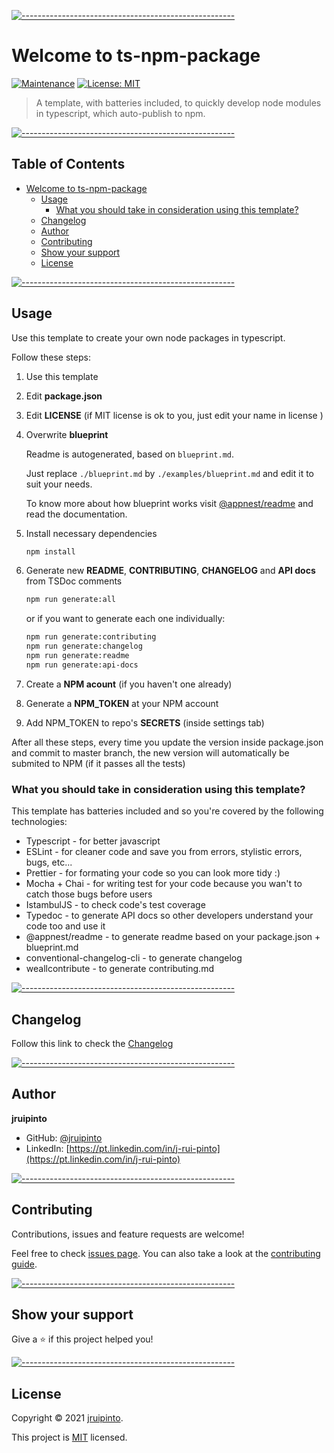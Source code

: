 <!-- ⚠️ This README has been generated from the file(s) "blueprint.md" ⚠️-->
[![-----------------------------------------------------](https://raw.githubusercontent.com/andreasbm/readme/master/assets/lines/aqua.png)](#welcome-to--pkgname-)

# Welcome to ts-npm-package

[![Maintenance](https://img.shields.io/badge/Maintained%3F-yes-green.svg)](https://github.com/jruipinto/ts-npm-package/graphs/commit-activity)
[![License: MIT](https://img.shields.io/github/license/jruipinto/ts-npm-package)](https://github.com/jruipinto/ts-npm-package/blob/master/LICENSE)

> A template, with batteries included, to quickly develop node modules in typescript, which auto-publish to npm.


[![-----------------------------------------------------](https://raw.githubusercontent.com/andreasbm/readme/master/assets/lines/aqua.png)](#table-of-contents)

## Table of Contents

* [Welcome to ts-npm-package](#welcome-to-ts-npm-package)
	* [Usage](#usage)
		* [What you should take in consideration using this template?](#what-you-should-take-in-consideration-using-this-template)
	* [Changelog](#changelog)
	* [Author](#author)
	* [Contributing](#contributing)
	* [Show your support](#show-your-support)
	* [License](#license)


[![-----------------------------------------------------](https://raw.githubusercontent.com/andreasbm/readme/master/assets/lines/aqua.png)](#usage)

## Usage

Use this template to create your own node packages in typescript.

Follow these steps:

1. Use this template
2. Edit **package.json**
3. Edit **LICENSE** (if MIT license is ok to you, just edit your name in license )
4. Overwrite **blueprint**
   
   Readme is autogenerated, based on `blueprint.md`.

   Just replace `./blueprint.md` by `./examples/blueprint.md` and edit it to suit your needs.

   To know more about how blueprint works visit [@appnest/readme](https://github.com/andreasbm/readme) and read the documentation.
5. Install necessary dependencies
   ```sh
   npm install
   ```
6. Generate new **README**, **CONTRIBUTING**, **CHANGELOG** and **API docs** from TSDoc comments
   ```sh
   npm run generate:all
   ```
   or if you want to generate each one individually:
   ```sh
   npm run generate:contributing
   npm run generate:changelog
   npm run generate:readme
   npm run generate:api-docs
   ```
7. Create a **NPM acount** (if you haven't one already)
8. Generate a **NPM_TOKEN** at your NPM account
9. Add NPM_TOKEN to repo's **SECRETS** (inside settings tab)


After all these steps, every time you update the version inside package.json and commit to master branch, the new version will automatically be submited to NPM (if it passes all the tests)

### What you should take in consideration using this template?
This template has batteries included and so you're covered by the following technologies:
- Typescript - for better javascript
- ESLint - for cleaner code and save you from errors, stylistic errors, bugs, etc...
- Prettier - for formating your code so you can look more tidy :)
- Mocha + Chai - for writing test for your code because you wan't to catch those bugs before users
- IstambulJS - to check code's test coverage
- Typedoc - to generate API docs so other developers understand your code too and use it
- @appnest/readme - to generate readme based on your package.json + blueprint.md
- conventional-changelog-cli - to generate changelog
- weallcontribute - to generate contributing.md


[![-----------------------------------------------------](https://raw.githubusercontent.com/andreasbm/readme/master/assets/lines/aqua.png)](#changelog)

## Changelog

Follow this link to check the [Changelog](CHANGELOG.md)


[![-----------------------------------------------------](https://raw.githubusercontent.com/andreasbm/readme/master/assets/lines/aqua.png)](#author)

## Author


**jruipinto**


- GitHub: [@jruipinto](https://github.com/jruipinto)
- LinkedIn: [https://pt.linkedin.com/in/j-rui-pinto](https://pt.linkedin.com/in/j-rui-pinto)


[![-----------------------------------------------------](https://raw.githubusercontent.com/andreasbm/readme/master/assets/lines/aqua.png)](#contributing)

## Contributing

Contributions, issues and feature requests are welcome!

Feel free to check [issues page](https://github.com/jruipinto/ts-npm-package/issues). You can also take a look at the [contributing guide](https://github.com/jruipinto/ts-npm-package/blob/master/CONTRIBUTING.md).


[![-----------------------------------------------------](https://raw.githubusercontent.com/andreasbm/readme/master/assets/lines/aqua.png)](#show-your-support)

## Show your support

Give a ⭐️ if this project helped you!



[![-----------------------------------------------------](https://raw.githubusercontent.com/andreasbm/readme/master/assets/lines/aqua.png)](#license)

## License

Copyright © 2021 [jruipinto](https://github.com/jruipinto).

This project is [MIT](https://github.com/jruipinto/ts-npm-package/blob/master/LICENSE) licensed.